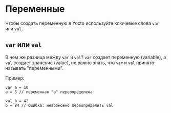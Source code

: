 # Переменные
Чтобы создать переменную в Yocto используйте ключевые слова `var` или `val`.

## `var` или `val`
В чем же разница между `var` и `val`?
`var` создает переменную (variable), а `val` создает значение (value), но важно знать, что `var` и `val` принято называть "переменными".

Пример:
```
var a = 10
a = 5 // переменная "а" переопределена

val b = 42
b = 84 // Ошибка: невозможно переопределить val
```

